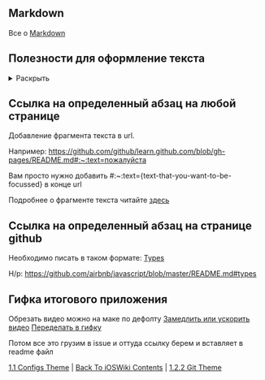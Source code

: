 ## Markdown

Все о [Markdown](https://itnext.io/github-markdown-cheatsheet-50642835effa)

## Полезности для оформление текста

<details><summary>Раскрыть</summary>
<p>

### 0. Ссылки как в Википедии

Пример:

Сайт [Википедии](https://ru.wikipedia.org/wiki/Заглавная_страница)

### 1. Вставка фотографий

Можно использовать два варианта:

* С заданными параметрами высоты и ширины

```
<img src="ссылка на картинку" alt="alt text" width="250" height="250">
```

* С дефолтными параметрами высоты и ширины

```
![DATA](https://github.com/eldaroid/pictures/blob/master/other/git_data.png)
```
### 2. Раскрывающийся список

```
<details><summary>Open</summary>
<p>
  
</p>
</details>
```

Пример:

<details><summary>Раскрыть</summary>
<p>
  Раскрыл! Теперь скрой.
</p>
</details>

### 3. Выделить абзац

Пример:

>  Абзац
>  * Пункт 1
>  * Пункт 2

### 4. Выделить текст внутри абзаца

Пример:

Ввести в командную строку `rm - rf *`

</p>
</details>

## Ссылка на определенный абзац на любой странице

Добавление фрагмента текста в url.

Например: https://github.com/github/learn.github.com/blob/gh-pages/README.md#:~:text=пожалуйста

Вам просто нужно добавить #:~:text={text-that-you-want-to-be-focussed} в конце url

Подробнее о фрагменте текста читайте [здесь](https://wicg.github.io/scroll-to-text-fragment/)

## Ссылка на определенный абзац на странице github

Необходимо писать в таком формате: [Types](#types)

Н/р: https://github.com/airbnb/javascript/blob/master/README.md#types

## Гифка итогового приложения

Обрезать видео можно на маке по дефолту
[Замедлить или ускорить видео](https://clideo.com/ru/editor/change-video-speed)
[Переделать в гифку](https://ezgif.com/video-to-gif)

Потом все это грузим в issue и оттуда ссылку берем и вставляет в readme файл 

[1.1 Configs Theme](../1.1%20Configs/) | [Back To iOSWiki Contents](https://github.com/eldaroid/iOSWiki) |  [1.2.2 Git Theme](./1.2.2%20Git.md)

